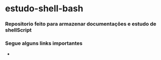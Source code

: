# estudo-shell-bash
### Repositorio feito para armazenar documentações e estudo de shellScript
### Segue alguns links importantes

*  
